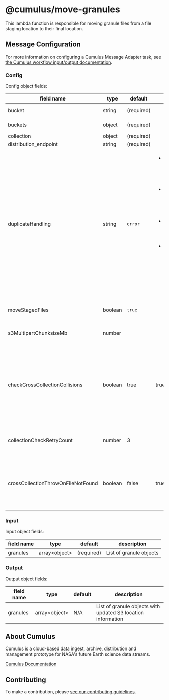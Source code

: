 # @cumulus/move-granules

This lambda function is responsible for moving granule files from a file staging location to their final location.

## Message Configuration

For more information on configuring a Cumulus Message Adapter task, see [the Cumulus workflow input/output documentation](https://nasa.github.io/cumulus/docs/workflows/input_output).

### Config

Config object fields:

| field name | type | default | values | description
| ---------- | ---- | ------- | ------ | -----------
| bucket | string | (required) | | Name of the source AWS S3 bucket that contains the granule files
| buckets | object | (required) | | Object specifying AWS S3 buckets used by this task
| collection | object | (required) | | The cumulus-api collection object
| distribution_endpoint | string | (required) | | The API distribution endpoint
| duplicateHandling | string | `error` | <ul><li>`error` - Throws an error on duplicates</li><li>`replace` - Replaces the existing file</li><li>`skip` - Skips the duplicate file</li><li>`version` - Adds a suffix to the existing filename to avoid a clash</li></ul> | Specifies how duplicate filenames should be handled.   In cases where an object collision results in duplicate evaluation, the task will check the database via API for a granuleId collision in another collection and `error` regardless of this configuration if one is found.
| moveStagedFiles | boolean | `true` | | Can set to `false` to skip moving files from the staging location. Defaults to `true`.
| s3MultipartChunksizeMb | number | | | S3 multipart upload chunk size in MB.  If none is specified, the default `default_s3_multipart_chunksize_mb` is used.
| checkCrossCollectionCollisions | boolean | true | true/false | Default behavior configures MoveGranules to use the API to determine if a file collision is the result of a file registered to a granule in another collection, and if it is, fail (ignoring `duplicateHandling` configuration).     Setting this value to false disables that check and MoveGranules will not use database checks and assume all collisions are due to same-collection collisions.
| collectionCheckRetryCount | number | 3 | |  "Number of times to retry checking for existing files in the collection when checkCrossCollectionCollisions is true. Default is 3.
| crossCollectionThrowOnFileNotFound | boolean | false | true/false | If checkCrossCollectionCollisions is set to true, when checking for cross-collection collisions, throw an error if a file is not found in the database.  If false, files not found in the database will assume an orphan that can be overwritten.  Default is false.

### Input

Input object fields:

| field name | type | default | description
| ---------- | ---- | ------- | -----------
| granules | array\<object\> | (required) | List of granule objects

### Output

Output object fields:

| field name | type | default | description
| ---------- | ---- | ------- | -----------
| granules | array\<object\> | N/A | List of granule objects with updated S3 location information

## About Cumulus

Cumulus is a cloud-based data ingest, archive, distribution and management prototype for NASA's future Earth science data streams.

[Cumulus Documentation](https://nasa.github.io/cumulus)

## Contributing

To make a contribution, please [see our contributing guidelines](https://github.com/nasa/cumulus/blob/master/CONTRIBUTING.md).
